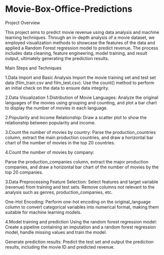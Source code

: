 # Movie-Box-Office-Predictions
Project Overview

This project aims to predict movie revenue using data analysis and machine learning techniques. Through an in-depth analysis of a movie dataset, we employed visualization methods to showcase the features of the data and applied a Random Forest regression model to predict revenue. The process includes data cleaning, feature engineering, model training, and result output, ultimately generating the prediction results.

Main Steps and Techniques

1.Data Import and Basic Analysis
Import the movie training set and test set data (film_train.csv and film_test.csv).
Use the count() method to perform an initial check on the data to ensure data integrity.

2.Data Visualization
 1.Distribution of Movie Languages:
Analyze the original languages of the movies using grouping and counting, and plot a bar chart to display the number of movies in each language.

 2.Popularity and Income Relationship:
Draw a scatter plot to show the relationship between popularity and income.

 3.Count the number of movies by country:
Parse the production_countries column, extract the main production countries, and draw a horizontal bar chart of the number of movies in the top 20 countries.

 4.Count the number of movies by company:

Parse the production_companies column, extract the major production companies, and draw a horizontal bar chart of the number of movies by the top 20 companies.

3.Data Preprocessing
Feature Selection:
Select features and target variable (revenue) from training and test sets. Remove columns not relevant to the analysis such as genres, production_companies, etc.

One-Hot Encoding:
Perform one-hot encoding on the original_language column to convert categorical variables into numerical format, making them suitable for machine learning models.

4.Model training and prediction
Using the random forest regression model:
Create a pipeline containing an imputation and a random forest regression model, handle missing values ​​and train the model.

Generate prediction results:
Predict the test set and output the prediction results, including the movie ID and predicted revenue.






